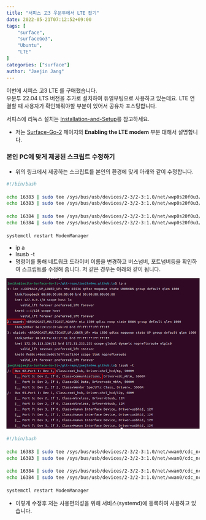 ```yaml
---
title: "서피스 고3 우분투에서 LTE 잡기"
date: 2022-05-21T07:12:52+09:00
tags: [
	"surface",
	"surfaceGo3",
	"Ubuntu",
	"LTE"
]
categories: ["surface"]
author: "Jaejin Jang"
---
```


이번에 서피스 고3 LTE 를 구매했습니다.  
우분투 22.04 LTS 버전을 추가로 설치하여 듀얼부팅으로 사용하고 있는데요.
LTE 연결할 때 사용자가 확인해줘야할 부분이 있어서 공유차 포스팅합니다.  

서피스에 리눅스 설치는 [Installation-and-Setup](https://github.com/linux-surface/linux-surface/wiki/Installation-and-Setup)를 참고하세요.
- 저는 [Surface-Go-2](https://github.com/linux-surface/linux-surface/wiki/Surface-Go-2) 페이지의 **Enabling the LTE modem** 부분 대해서 설명합니다.

### 본인 PC에 맞게 제공된 스크립트 수정하기
- 위의 링크에서 제공하는 스크립트를 본인의 환경에 맞게 아래와 같이 수정합니다.

```bash
#!/bin/bash

echo 16383 | sudo tee /sys/bus/usb/devices/2-3/2-3:1.0/net/wwp0s20f0u3/cdc_ncm/rx_max
echo 16383 | sudo tee /sys/bus/usb/devices/2-3/2-3:1.0/net/wwp0s20f0u3/cdc_ncm/tx_max

echo 16384 | sudo tee /sys/bus/usb/devices/2-3/2-3:1.0/net/wwp0s20f0u3/cdc_ncm/rx_max
echo 16384 | sudo tee /sys/bus/usb/devices/2-3/2-3:1.0/net/wwp0s20f0u3/cdc_ncm/tx_max

systemctl restart ModemManager
```

- ip a
- lsusb -t
- 명령어를 통해 네트워크 드라이버 이름을 변경하고 버스넘버, 포트넘버등을 확인하여 스크립트를 수정해 줍니다. 저 같은 경우는 아래와 같이 됩니다.

![네트워크 정보 확인](/20220521_1.png "네트워크 정보 확인")

```bash
#!/bin/bash

echo 16383 | sudo tee /sys/bus/usb/devices/2-3/2-3:1.0/net/wwan0/cdc_ncm/rx_max
echo 16383 | sudo tee /sys/bus/usb/devices/2-3/2-3:1.0/net/wwan0/cdc_ncm/tx_max

echo 16384 | sudo tee /sys/bus/usb/devices/2-3/2-3:1.0/net/wwan0/cdc_ncm/rx_max
echo 16384 | sudo tee /sys/bus/usb/devices/2-3/2-3:1.0/net/wwan0/cdc_ncm/tx_max

systemctl restart ModemManager
```

- 이렇게 수정후 저는 사용편의성을 위해 서비스(systemd)에 등록하여 사용하고 있습니다.
